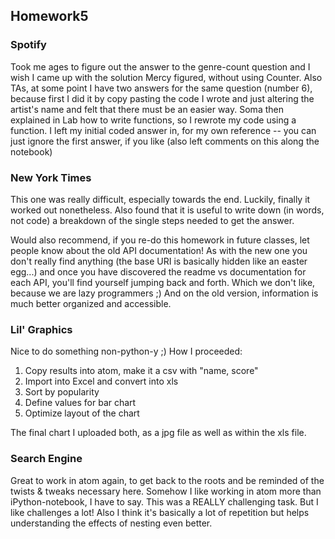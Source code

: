 ## Homework5
### Spotify
Took me ages to figure out the answer to the genre-count question and I wish I came up with the solution Mercy figured, without using Counter.
Also TAs, at some point I have two answers for the same question (number 6), because first I did it by copy pasting the code I wrote and just altering the artist's name and felt that there must be an easier way. Soma then explained in Lab how to write functions, so I rewrote my code using a function. I left my initial coded answer in, for my own reference -- you can just ignore the first answer, if you like (also left comments on this along the notebook)

### New York Times
This one was really difficult, especially towards the end. Luckily, finally it worked out nonetheless.
Also found that it is useful to write down (in words, not code) a breakdown of the single steps needed to get the answer.

Would also recommend, if you re-do this homework in future classes, let people know about the old API documentation! As with the new one you don't really find anything (the base URI is basically hidden like an easter egg...) and once you have discovered the readme vs documentation for each API, you'll find yourself jumping back and forth. Which we don't like, because we are lazy programmers ;)
And on the old version, information is much better organized and accessible.

### Lil' Graphics
Nice to do something non-python-y ;)
How I proceeded:
1) Copy results into atom, make it a csv with "name, score"
2) Import into Excel and convert into xls
3) Sort by popularity
4) Define values for bar chart
5) Optimize layout of the chart

The final chart I uploaded both, as a jpg file as well as within the xls file.

### Search Engine
Great to work in atom again, to get back to the roots and be reminded of the twists & tweaks necessary here. Somehow I like working in atom more than iPython-notebook, I have to say.
This was a REALLY challenging task. But I like challenges a lot!
Also I think it's basically a lot of repetition but helps understanding the effects of nesting even better.
